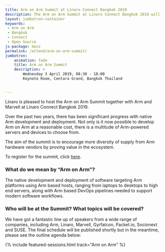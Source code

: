 ```yaml
---
title: Arm on Arm Summit at Linaro Connect Bangkok 2019
description: The Arm on Arm Summit at Linaro Connect Bangkok 2019 will discuss all topics around Arm on Arm.
layout: jumbotron-container
keywords:
 - Arm on Arm
 - Bangkok
 - Connect
 - Open Source
js-package: mezz
permalink: /attend/arm-on-arm-summit/
jumbotron:
    animation: fade
    title: Arm on Arm Summit
    description: >
        Wednesday 3 April 2019, 08:30 - 18:00
        Keynote Room, Centara Grand, Bangkok Thailand
    

---
```

Linaro is pleased to host the Arm on Arm Summit together with Arm and Marvell at Linaro Connect Bangkok 2019.

Over the past two years, there has been significant progress with native Arm development and deployment. Not only is it now possible to develop Arm on Arm at a reasonable cost, there is a multitude of Arm-powered servers and devices to choose from. 

The aim of the summit is to encourage more diversity of supply from Arm hardware vendors by proving value in the ecosystem. 

To register for the summit, click [here](https://connect.linaro.org/register/). 

### What do we mean by “Arm on Arm”?

The native development and deployment of software targeting Arm platforms using Arm based hosts, ranging from laptops to desktops to high end servers, along with Arm based DevOps pipelines needed to support modern software workflows.

### Who will be at the Summit? What topics will be covered?

We have got a fantastic line up of speakers from a wide range of companies, including Arm, Linaro, Marvell, Gyrfalcon, Packet.io, Socionext and SUSE. The final schedule will be published shortly but in the meantime, please see the outline agenda below:


{% include featured-sessions.html track="Arm on Arm" %}